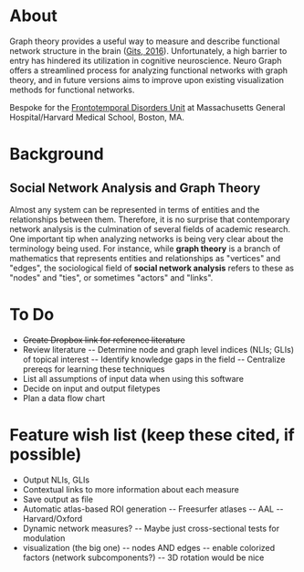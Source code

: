 # About
Graph theory provides a useful way to measure and describe functional network structure in the brain ([Gits, 2016][1]).
Unfortunately, a high barrier to entry has hindered its utilization in cognitive neuroscience. Neuro Graph offers 
a streamlined process for analyzing functional networks with graph theory, and in future versions aims to improve
upon existing visualization methods for functional networks.

Bespoke for the [Frontotemporal Disorders Unit](http://www.nmr.mgh.harvard.edu/~bradd/) at Massachusetts General Hospital/Harvard Medical School, Boston, MA.

[1]: http://bit.ly/2jC0AFq 

# Background
## Social Network Analysis and Graph Theory
Almost any system can be represented in terms of entities and the relationships between them. Therefore, it is no surprise that
contemporary network analysis is the culmination of several fields of academic research. One important tip when analyzing networks
is being very clear about the terminology being used. For instance, while __graph theory__ is a branch of mathematics that represents 
entities and relationships as "vertices" and "edges", the sociological field of __social network analysis__ refers to these as "nodes"
and "ties", or sometimes "actors" and "links".



# To Do
- ~~Create Dropbox link for reference literature~~
- Review literature
-- Determine node and graph level indices (NLIs; GLIs) of topical interest
-- Identify knowledge gaps in the field
-- Centralize prereqs for learning these techniques
- List all assumptions of input data when using this software
- Decide on input and output filetypes
- Plan a data flow chart

# Feature wish list (keep these cited, if possible)
- Output NLIs, GLIs
- Contextual links to more information about each measure
- Save output as file
- Automatic atlas-based ROI generation
-- Freesurfer atlases
-- AAL
-- Harvard/Oxford
- Dynamic network measures?
-- Maybe just cross-sectional tests for modulation
- visualization (the big one)
-- nodes AND edges
-- enable colorized factors (network subcomponents?)
-- 3D rotation would be nice
